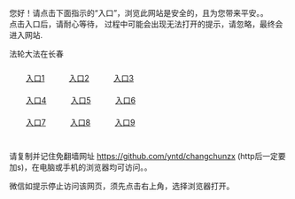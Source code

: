 您好！请点击下面指示的“入口”，浏览此网站是安全的，且为您带来平安。。 <br/>
点击入口后，请耐心等待， 过程中可能会出现无法打开的提示，请忽略，最终会进入网站. </br>

法轮大法在长春<br/>
<div style="padding:10px"><a style="margin:20px" target="_blank" href="https://d2rv343wvov4pb.cloudfront.net/2Qpsp?figyvn" id="ccLink1" rel="nofollow">入口1</a> <a target="_blank" style="margin:20px" href="https://d3s4nxvkce7bb4.cloudfront.net/2Qpsp?xbijv" id="ccLink2" rel="nofollow">入口2</a> <a style="margin:20px" target="_blank" href="https://dwt5gv24egq6w.cloudfront.net/2Qpsp?qgvnpvqi" id="ccLink3" rel="nofollow">入口3</a></div>

<div style="padding:10px" ><a style="margin:20px" target="_blank" href="https://d2rv343wvov4pb.cloudfront.net/2Qpsp?figyvn" id="ccLink4" rel="nofollow">入口4</a> <a style="margin:20px" href="https://d3s4nxvkce7bb4.cloudfront.net/2Qpsp?xbijv" target="_blank" id="ccLink5" rel="nofollow">入口5</a> <a style="margin:20px" href="https://dwt5gv24egq6w.cloudfront.net/2Qpsp?qgvnpvqi" target="_blank" id="ccLink6" rel="nofollow">入口6</a></div>

<div style="padding:10px"><a style="margin:20px" target="_blank" href="https://d2rv343wvov4pb.cloudfront.net/2Qpsp?figyvn" id="ccLink7" rel="nofollow">入口7</a> <a style="margin:20px" href="https://d3s4nxvkce7bb4.cloudfront.net/2Qpsp?xbijv" target="_blank" id="ccLink8" rel="nofollow">入口8</a> <a style="margin:20px" target="_blank" href="https://dwt5gv24egq6w.cloudfront.net/2Qpsp?qgvnpvqi" id="ccLink9" rel="nofollow">入口9</a></div>

<br/>



请复制并记住免翻墙网址 https://github.com/yntd/changchunzx (http后一定要加s)，在电脑或手机的浏览器均可访问。。<br/>

微信如提示停止访问该网页，须先点击右上角，选择浏览器打开。
